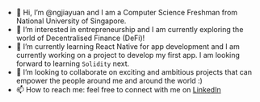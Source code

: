 - 👋 Hi, I’m @ngjiayuan and I am a Computer Science Freshman from National University of Singapore.
- 👀 I’m interested in entrepreneurship and I am currently exploring the world of Decentralised Finance (DeFi)!
- 🌱 I’m currently learning React Native for app development and I am currently working on a project to develop my first app. I am looking forward to learning `Solidity` next.
- 💞️ I’m looking to collaborate on exciting and ambitious projects that can empower the people around me and around the world :)
- 📫 How to reach me: feel free to connect with me on [LinkedIn](linkedin.com/in/ngjiayuan)

<!---
ngjiayuan/ngjiayuan is a ✨ special ✨ repository because its `README.md` (this file) appears on your GitHub profile.
You can click the Preview link to take a look at your changes.
--->
